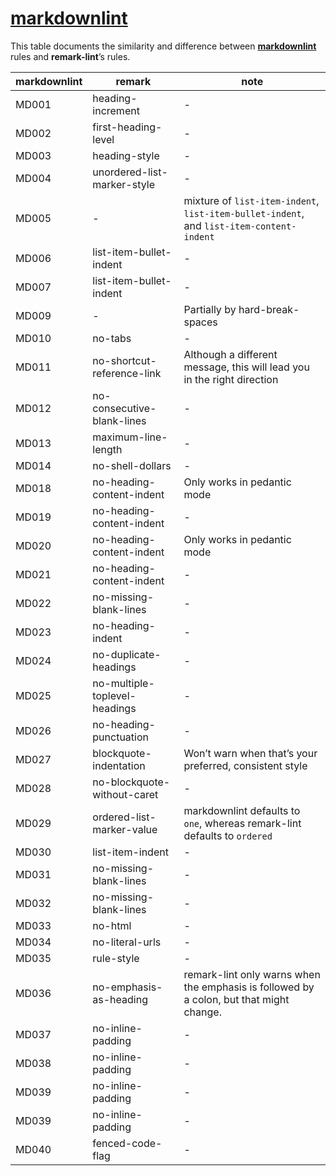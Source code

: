 # [markdownlint](https://github.com/mivok/markdownlint)

This table documents the similarity and difference between
[**markdownlint**](https://github.com/mivok/markdownlint/blob/master/docs/RULES.md)
rules and **remark-lint**’s rules.

| markdownlint | remark                        | note                                                                                     |
| ------------ | ----------------------------- | ---------------------------------------------------------------------------------------- |
| MD001        | heading-increment             | -                                                                                        |
| MD002        | first-heading-level           | -                                                                                        |
| MD003        | heading-style                 | -                                                                                        |
| MD004        | unordered-list-marker-style   | -                                                                                        |
| MD005        | -                             | mixture of `list-item-indent`, `list-item-bullet-indent`, and `list-item-content-indent` |
| MD006        | list-item-bullet-indent       | -                                                                                        |
| MD007        | list-item-bullet-indent       | -                                                                                        |
| MD009        | -                             | Partially by hard-break-spaces                                                           |
| MD010        | no-tabs                       | -                                                                                        |
| MD011        | no-shortcut-reference-link    | Although a different message, this will lead you in the right direction                  |
| MD012        | no-consecutive-blank-lines    | -                                                                                        |
| MD013        | maximum-line-length           | -                                                                                        |
| MD014        | no-shell-dollars              | -                                                                                        |
| MD018        | no-heading-content-indent     | Only works in pedantic mode                                                              |
| MD019        | no-heading-content-indent     | -                                                                                        |
| MD020        | no-heading-content-indent     | Only works in pedantic mode                                                              |
| MD021        | no-heading-content-indent     | -                                                                                        |
| MD022        | no-missing-blank-lines        | -                                                                                        |
| MD023        | no-heading-indent             | -                                                                                        |
| MD024        | no-duplicate-headings         | -                                                                                        |
| MD025        | no-multiple-toplevel-headings | -                                                                                        |
| MD026        | no-heading-punctuation        | -                                                                                        |
| MD027        | blockquote-indentation        | Won’t warn when that’s your preferred, consistent style                                  |
| MD028        | no-blockquote-without-caret   | -                                                                                        |
| MD029        | ordered-list-marker-value     | markdownlint defaults to `one`, whereas remark-lint defaults to `ordered`                |
| MD030        | list-item-indent              | -                                                                                        |
| MD031        | no-missing-blank-lines        | -                                                                                        |
| MD032        | no-missing-blank-lines        | -                                                                                        |
| MD033        | no-html                       | -                                                                                        |
| MD034        | no-literal-urls               | -                                                                                        |
| MD035        | rule-style                    | -                                                                                        |
| MD036        | no-emphasis-as-heading        | remark-lint only warns when the emphasis is followed by a colon, but that might change.  |
| MD037        | no-inline-padding             | -                                                                                        |
| MD038        | no-inline-padding             | -                                                                                        |
| MD039        | no-inline-padding             | -                                                                                        |
| MD039        | no-inline-padding             | -                                                                                        |
| MD040        | fenced-code-flag              | -                                                                                        |
